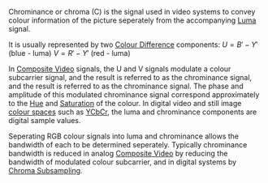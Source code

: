 Chrominance or chroma (C) is the signal used in video systems to convey colour information of the picture seperately from the accompanying [Luma](Luma.md) signal.

It is usually represented by two [Colour Difference](../../../../../Creativity%20and%20Arts/Colour%20Theory/Colour%20Modelling/Colour%20Difference.md) components:
$U=B'-Y'$ (blue - luma)
$V=R'-Y'$ (red - luma)

In [Composite Video](../../../../../../Composite%20Video.md) signals, the U and V signals modulate a colour subcarrier signal, and the result is referred to as the chrominance signal, and the result is referred to as the chrominance signal. The phase and amplitude of this modulated chrominance signal correspond approximately to the [Hue](../../../../../Creativity%20and%20Arts/Colour%20Theory/Colour%20Perception/Hue.md) and [Saturation](../../../../../Creativity%20and%20Arts/Colour%20Theory/Colour%20Perception/Saturation.md) of the colour. In digital video and still image [colour spaces](../../../../../Creativity%20and%20Arts/Colour%20Theory/Colour%20Modelling/Colour%20Spaces/Colour%20Space.md) such as [YCbCr](../../../../../Creativity%20and%20Arts/Colour%20Theory/Colour%20Modelling/Colour%20Spaces/YUV%20and%20YCbCr.md), the luma and chrominance components are digital sample values.

Seperating RGB colour signals into luma and chrominance allows the bandwidth of each to be determined seperately. Typically chrominance bandwidth is reduced in analog [Composite Video](../../../../../../Composite%20Video.md) by reducing the bandwidth of modulated colour subcarrier, and in digital systems by [Chroma Subsampling](../../../../../../Chroma%20Subsampling.md).